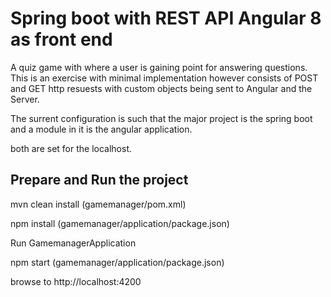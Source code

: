 # Spring boot with REST API Angular 8 as front end

A quiz game with where a user is gaining point for answering questions.
This is an exercise with minimal implementation however consists of 
POST and GET http resuests with custom objects being sent to Angular and the Server.

The surrent configuration is such that the major project is the spring boot and a module in it is the angular application.

both are set for the localhost.

## Prepare and Run the project
mvn clean install (gamemanager/pom.xml) 

npm install (gamemanager/application/package.json)

Run GamemanagerApplication 

npm start  (gamemanager/application/package.json)

browse to http://localhost:4200
